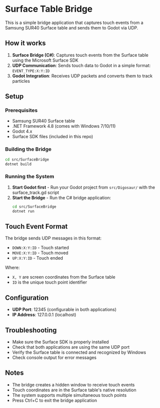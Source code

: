 # Surface Table Bridge

This is a simple bridge application that captures touch events from a Samsung SUR40 Surface table and sends them to Godot via UDP.

## How it works

1. **Surface Bridge (C#)**: Captures touch events from the Surface table using the Microsoft Surface SDK
2. **UDP Communication**: Sends touch data to Godot in a simple format: `EVENT_TYPE:X:Y:ID`
3. **Godot Integration**: Receives UDP packets and converts them to track particles

## Setup

### Prerequisites

- Samsung SUR40 Surface table
- .NET Framework 4.8 (comes with Windows 7/10/11)
- Godot 4.x
- Surface SDK files (included in this repo)

### Building the Bridge

```bash
cd src/SurfaceBridge
dotnet build
```

### Running the System

1. **Start Godot first** - Run your Godot project from `src/Digosaur/` with the surface_track.gd script
2. **Start the Bridge** - Run the C# bridge application:
   ```bash
   cd src/SurfaceBridge
   dotnet run
   ```

## Touch Event Format

The bridge sends UDP messages in this format:

- `DOWN:X:Y:ID` - Touch started
- `MOVE:X:Y:ID` - Touch moved
- `UP:X:Y:ID` - Touch ended

Where:

- `X, Y` are screen coordinates from the Surface table
- `ID` is the unique touch point identifier

## Configuration

- **UDP Port**: 12345 (configurable in both applications)
- **IP Address**: 127.0.0.1 (localhost)

## Troubleshooting

- Make sure the Surface SDK is properly installed
- Check that both applications are using the same UDP port
- Verify the Surface table is connected and recognized by Windows
- Check console output for error messages

## Notes

- The bridge creates a hidden window to receive touch events
- Touch coordinates are in the Surface table's native resolution
- The system supports multiple simultaneous touch points
- Press Ctrl+C to exit the bridge application
